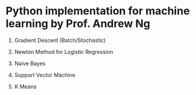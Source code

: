 # Python implementation for machine learning by Prof. Andrew Ng

1. Gradient Descent (Batch/Stochastic)

2. Newton Method for Logistic Regression

3. Naive Bayes

4. Support Vector Machine

5. K Means
